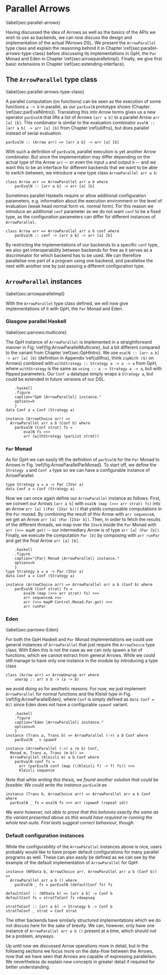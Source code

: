# Parallel Arrows

\label{sec:parallel-arrows}

Having discussed the idea of Arrows as well as the basics of the APIs we wish to use
 as backends, we can now discuss the design and implementation of the actual
PArrows DSL.
We present the `ArrowParallel` type class
and explain the reasoning behind it in Chapter \ref{sec:parallel-arrows-type-class}
before discussing its implementations in GpH, the `Par` Monad and Eden in Chapter
\ref{sec:arrowparallelimpl}.
Finally, we give first basic extensions in Chapter 
\ref{sec:extending-interface}.

## The `ArrowParallel` type class

\label{sec:parallel-arrows-type-class}

A parallel computation (on functions) can be seen as the execution of some functions
`a -> b` in parallel, as our `parEvalN` prototype shows
(Chapter \ref{sec:parEvalNIntro}).
Translating this into Arrow terms gives us a new operator `parEvalN` that lifts
a list of Arrows `[arr a b]` to a parallel Arrow `arr [a] [b]`.
This combinator is similar to the evaluation combinator `evalN :: [arr a b] -> arr [a] [b]`
from Chapter \ref{utilfns}, but does parallel instead of serial evaluation.

~~~~ {.haskell}
parEvalN :: (Arrow arr) => [arr a b] -> arr [a] [b]
~~~~

With such a definition of `parEvalN`, parallel execution is yet another Arrow
combinator. But since the implementation may differ depending on the actual
type of the Arrow `arr` -- or even the input `a` and output `b` -- and we
want this to be an interface for different backends that we want to be able to 
switch between, we introduce a new type class `ArrowParallel arr a b`:

~~~~ {.haskell}
class Arrow arr => ArrowParallel arr a b where
	parEvalN :: [arr a b] -> arr [a] [b]
~~~~

Sometimes parallel Haskells require or allow additional configuration
parameters, e.g. information about the execution environment or the level
of evaluation (weak head normal form vs. normal form). For this reason we
introduce an additional `conf` parameter as we do not want `conf` to be a fixed type,
as the configuration parameters can differ for different instances of
`ArrowParallel`.

~~~~ {.haskell}
class Arrow arr => ArrowParallel arr a b conf where
	parEvalN :: conf -> [arr a b] -> arr [a] [b]
~~~~

By restricting the implementations of our backends to a specific `conf` type,
we also get interoperability between backends for free as it serves as a discriminator
for which backend has to be used. We can therefore parallelise one
part of a program using one backend, and parallelise the next with another one by
just passing a different configuration type.

## `ArrowParallel` instances

\label{sec:arrowparallelimpl}

With the `ArrowParallel` type class defined, we will now give implementations of it with GpH,
the `Par` Monad and Eden.

### Glasgow parallel Haskell 

\label{sec:parrows:multicore}

The GpH instance of `ArrowParallel` is implemented in a straightforward
manner in Fig. \ref{fig:ArrowParallelMulticore}, but a bit different compared
to the variant from Chapter \ref{sec:GpHIntro}.
We use `evalN :: [arr a b] -> arr [a] [b]`
(definition in Appendix \ref{utilfns}, think `zipWith ($)` on Arrows) combined
with `withStrategy :: Strategy a -> a -> a` from GpH, where `withStrategy` is
the same as `using :: a -> Strategy a -> a`, but with flipped parameters.
Our `Conf a` datatype simply wraps a `Strategy a`, but could be extended
in future versions of our DSL.

~~~~ {#fig:ArrowParallelMulticore
    .haskell
    .figure
    caption="GpH |ArrowParallel| instance."
    options=h
    }
data Conf a = Conf (Strategy a)

instance (ArrowChoice arr) =>
  ArrowParallel arr a b (Conf b) where
    parEvalN (Conf strat) fs =
        evalN fs >>>
        arr (withStrategy (parList strat))
~~~~

### `Par` Monad

As for GpH we can easily lift the definition of `parEvalN` for the
`Par` Monad to Arrows in Fig. \ref{fig:ArrowParallelParMonad}.
To start off, we define the `Strategy a` and `Conf a` type so we can have a
configurable instance of ArrowParallel:

~~~~ {.haskell}
type Strategy a = a -> Par (IVar a)
data Conf a = Conf (Strategy a)
~~~~

Now we can once again define our `ArrowParallel` instance as follows:
First, we convert our Arrows `[arr a b]` with `evalN (map (>>> arr strat) fs)`
into an Arrow `arr [a] [(Par (IVar b))]` that yields composable
computations in the `Par` monad. By combining the result of this Arrow with
`arr sequenceA`, we get an Arrow `arr [a] (Par [IVar b])`.
Then, in order to fetch the results of the different threads,
we map over the `IVar`s inside the `Par` Monad with `arr (>>= mapM get)` -- our
intermediary Arrow is of type `arr [a] (Par [b])`.
Finally, we execute the computation `Par [b]` by composing with
`arr runPar` and get the final Arrow `arr [a] [b]`.

~~~~ {#fig:ArrowParallelParMonad
    .haskell
    .figure
    caption="|Par| Monad |ArrowParallel| instance."
    options=h
    }
type Strategy a = a -> Par (IVar a)
data Conf a = Conf (Strategy a)
    
instance (ArrowChoice arr) => ArrowParallel arr a b (Conf b) where
    parEvalN (Conf strat) fs =
        evalN (map (>>> arr strat) fs) >>>
        arr sequenceA >>>
        arr (>>= mapM Control.Monad.Par.get) >>>
        arr runPar
~~~~

### Eden

\label{sec:parrows-Eden}

For both the GpH Haskell and `Par` Monad implementations we could use
general instances of `ArrowParallel` that just require the `ArrowChoice` type class.
With Eden this is not the case as we can only spawn a list of functions, which
we cannot extract from general Arrows. While we could still manage to
have only one instance in the module by introducing a type class

~~~~ {.haskell}
class (Arrow arr) => ArrowUnwrap arr where
	unwrap :: arr a b -> (a -> b)
~~~~

we avoid doing so for aesthetic reasons.
For now, we just implement `ArrowParallel` for normal functions and the
Kleisli type in Fig. \ref{fig:ArrowParallelEden}, where
`Conf` is simply defined as `data Conf = Nil` since Eden does not
have a configurable `spawnF` variant.

~~~~ {#fig:ArrowParallelEden
    .haskell
    .figure
    caption="Eden |ArrowParallel| instance."
    options=h
    }
instance (Trans a, Trans b) => ArrowParallel (->) a b Conf where
    parEvalN _ = spawnF

instance (ArrowParallel (->) a (m b) Conf,
  Monad m, Trans a, Trans (m b)) =>
  ArrowParallel (Kleisli m) a b Conf where
    parEvalN conf fs = 
      arr (parEvalN conf (map (\(Kleisli f) -> f) fs)) >>>
      Kleisli sequence
~~~~

*Note that while writing this thesis, we found
another solution that could be feasible: We could write the
instance `parEvalN` as*

~~~~{.haskell}
instance (Trans b, ArrowChoice arr) => ArrowParallel arr a b Conf where
  parEvalN _ fs = evalN fs >>> arr (spawnF (repeat id))
~~~~

*We were however, not able to prove that this behaves exactly the same as
the variant presented above as this would have required re-running the whole
test-suite. First tests suggest correct behaviour, though.*

### Default configuration instances

While the configurability of the `ArrowParallel`
instances above is nice, users probably would like to have proper
default configurations for many parallel programs as well.
These can also easily be defined as we can see by the example
of the default implementation of `ArrowParallel` for GpH:

~~~~ {.haskell}
instance (NFData b, ArrowChoice arr, ArrowParallel arr a b (Conf b)) =>
  ArrowParallel arr a b () where
    parEvalN _ fs = parEvalN (defaultConf fs) fs

defaultConf :: (NFData b) => [arr a b] -> Conf b
defaultConf fs = stratToConf fs rdeepseq

stratToConf :: [arr a b] -> Strategy b -> Conf b
stratToConf _ strat = Conf strat
~~~~

The other backends have similarly structured implementations which we
do not discuss here for the sake of brevity. We can, however, only have one
instance of `ArrowParallel arr a b ()` present at a time,
which should not be a problem, anyways.

Up until now we discussed Arrow operations more in detail,
but in the following sections we focus more on the data-flow
between the Arrows, now that we have seen that Arrows are capable
of expressing parallelism. We nevertheless do explain new concepts in greater detail
if required for better understanding.
